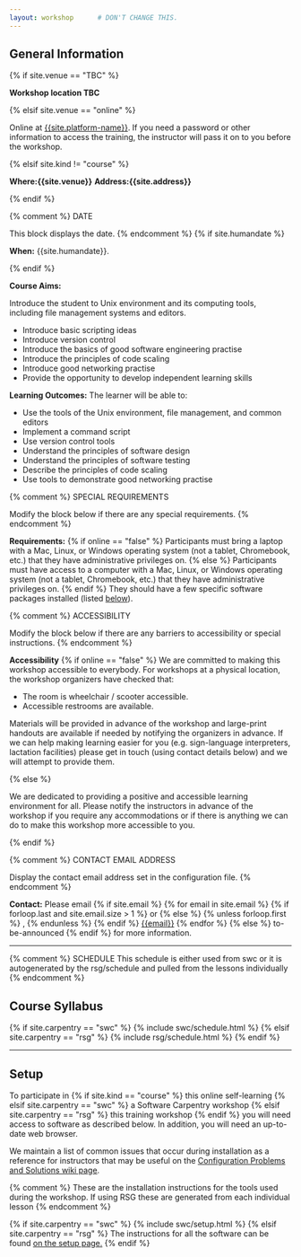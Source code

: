 ```yaml
---
layout: workshop      # DON'T CHANGE THIS.
---
```


<h2 id="general">General Information</h2>
{% if site.venue == "TBC" %}
<p>
  <strong> Workshop location TBC </strong>
</p>
{% elsif site.venue == "online" %}
<p id="where">
  Online at <a href="{{site.address}}">{{site.platform-name}}</a>.
  If you need a password or other information to access the training,
  the instructor will pass it on to you before the workshop.
</p>
{% elsif site.kind != "course" %}
<p id="where">
  <strong>Where:{{site.venue}}</strong>
  <strong>Address:{{site.address}}</strong>
</p>
{% endif %}


{% comment %}
DATE

This block displays the date.
{% endcomment %}
{% if site.humandate %}
<p id="when">
  <strong>When:</strong>
  {{site.humandate}}.
</p>
{% endif %}

<p id="overview">
  <strong>Course Aims:</strong>

  Introduce the student to Unix environment and its computing tools, including file management systems and editors.                           	                                                                       
</p>

<ul>
  <li>Introduce basic scripting ideas</li>
  <li>Introduce version control</li>
  <li>Introduce the basics of good software engineering practise</li>
  <li>Introduce the principles of code scaling</li>
  <li>Introduce good networking practise</li>
  <li>Provide the opportunity to develop independent learning skills</li>
</ul>

<p id="overview">
  <strong>Learning Outcomes:</strong>
  The learner will be able to:
</p>

<ul>
  <li>Use the tools of the Unix environment, file management, and common editors</li>
  <li>Implement a command script</li>
  <li>Use version control tools</li>
  <li>Understand the principles of software design</li>
  <li>Understand the principles of software testing</li>
  <li>Describe the principles of code scaling</li>
  <li>Use tools to demonstrate good networking practise</li>
</ul>

{% comment %}
SPECIAL REQUIREMENTS

Modify the block below if there are any special requirements.
{% endcomment %}
<p id="requirements">
  <strong>Requirements:</strong>
  {% if online == "false" %}
    Participants must bring a laptop with a
    Mac, Linux, or Windows operating system (not a tablet, Chromebook, etc.) that they have administrative privileges on.
  {% else %}
    Participants must have access to a computer with a
    Mac, Linux, or Windows operating system (not a tablet, Chromebook, etc.) that they have administrative privileges on.
  {% endif %}
  They should have a few specific software packages installed (listed <a href="#setup">below</a>).
</p>

{% comment %}
ACCESSIBILITY

Modify the block below if there are any barriers to accessibility or
special instructions.
{% endcomment %}
<p id="accessibility">
  <strong>Accessibility</strong>
{% if online == "false" %}
  We are committed to making this workshop
  accessible to everybody.  For workshops at a physical location, the workshop organizers have checked that:
</p>
<ul>
  <li>The room is wheelchair / scooter accessible.</li>
  <li>Accessible restrooms are available.</li>
</ul>
<p>
  Materials will be provided in advance of the workshop and
  large-print handouts are available if needed by notifying the
  organizers in advance.  If we can help making learning easier for
  you (e.g. sign-language interpreters, lactation facilities) please
  get in touch (using contact details below) and we will
  attempt to provide them.
</p>
{% else %}
<p>
  We are dedicated to providing a positive and accessible learning environment for all. Please
  notify the instructors in advance of the workshop if you require any accommodations or if there is
  anything we can do to make this workshop more accessible to you.
</p>
{% endif %}

{% comment %}
CONTACT EMAIL ADDRESS

Display the contact email address set in the configuration file.
{% endcomment %}
<p id="contact">
  <strong>Contact:</strong>
  Please email
  {% if site.email %}
  {% for email in site.email %}
  {% if forloop.last and site.email.size > 1 %}
  or
  {% else %}
  {% unless forloop.first %}
  ,
  {% endunless %}
  {% endif %}
  <a href='mailto:{{email}}'>{{email}}</a>
  {% endfor %}
  {% else %}
  to-be-announced
  {% endif %}
  for more information.
</p>


<hr/>

<!--
{% comment %}
CODE OF CONDUCT
{% endcomment %}
<h2 id="code-of-conduct">Code of Conduct</h2>

<p>
Everyone who participates in Carpentries activities is required to conform to the <a href="https://docs.carpentries.org/topic_folders/policies/code-of-conduct.html">Code of Conduct</a>. This document also outlines how to report an incident if needed.
</p>

<p class="text-center">
  <a href="https://goo.gl/forms/KoUfO53Za3apOuOK2">
    <button type="button" class="btn btn-info">Report a Code of Conduct Incident</button>
  </a>
</p>
<hr/>
-->

<!--
{% comment %}
SURVEYS - DO NOT EDIT SURVEY LINKS
{% endcomment %}
<h2 id="surveys">Surveys</h2>
<p>Please be sure to complete these surveys before and after the workshop.</p>
<p><a href="{{ site.pre_survey }}{{ site.github.project_title }}">Pre-workshop Survey</a></p>
<p><a href="{{ site.post_survey }}{{ site.github.project_title }}">Post-workshop Survey</a></p>
<hr/>
-->

{% comment %}
SCHEDULE
This schedule is either used from swc or it is autogenerated by the rsg/schedule
and pulled from the lessons individually
{% endcomment %}

<h2 id="schedule">Course Syllabus</h2>

{% if site.carpentry == "swc" %}
{% include swc/schedule.html %}
{% elsif site.carpentry == "rsg" %}
{% include rsg/schedule.html %}
{% endif %}

<hr/>

<h2 id="setup">Setup</h2>

<p>
  To participate in
  {% if site.kind == "course" %}
  this online self-learning
  {% elsif site.carpentry == "swc" %}
  a Software Carpentry workshop
  {% elsif site.carpentry == "rsg" %}
  this training workshop
  {% endif %}
  you will need access to software as described below.
  In addition, you will need an up-to-date web browser.
</p>
<p>
  We maintain a list of common issues that occur during installation as a reference for instructors
  that may be useful on the
  <a href = "{{site.swc_github}}/workshop-template/wiki/Configuration-Problems-and-Solutions">Configuration Problems and Solutions wiki page</a>.
</p>

{% comment %}
These are the installation instructions for the tools used
during the workshop.
If using RSG these are generated from each individual lesson
{% endcomment %}

{% if site.carpentry == "swc" %}
{% include swc/setup.html %}
{% elsif site.carpentry == "rsg" %}
The instructions for all the software can be found <a href = "./setup"> on the setup page.</a>
{% endif %}
